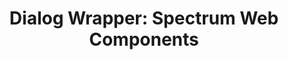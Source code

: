 ---
layout: examples.njk
title: 'Dialog Wrapper: Spectrum Web Components'
displayName: Dialog Wrapper
componentName: dialog-wrapper
componentHeading: sp-dialog-wrapper
tags:
- component-examples
---